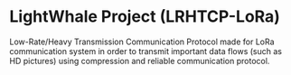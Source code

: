 # LightWhale Project (LRHTCP-LoRa)
Low-Rate/Heavy Transmission Communication Protocol made for LoRa communication system in order to transmit important data flows (such as HD pictures) using compression and reliable communication protocol.
